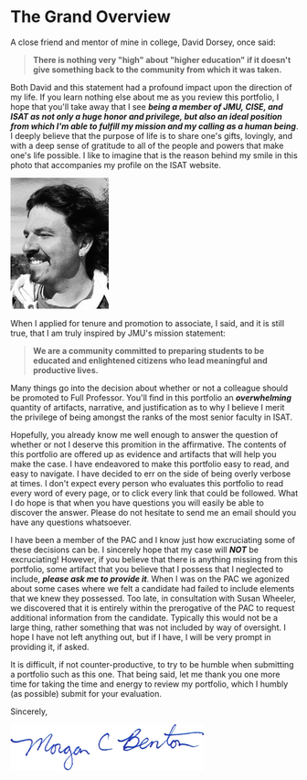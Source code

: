 # The Grand Overview

A close friend and mentor of mine in college, David Dorsey, once said:

> **There is nothing very "high" about "higher education" if it doesn't give something back to the community from which it was taken.**

Both David and this statement had a profound impact upon the direction of my life. If you learn nothing else about me as you review this portfolio, I hope that you'll take away that I see **_being a member of JMU, CISE, and ISAT as not only a huge honor and privilege, but also an ideal position from which I'm able to fulfill my mission and my calling as a human being_**. I deeply believe that the purpose of life is to share one's gifts, lovingly, and with a deep sense of gratitude to all of the people and powers that make one's life possible. I like to imagine that is the reason behind my smile in this photo that accompanies my profile on the ISAT website.

![](/assets/benton.jpg)

When I applied for tenure and promotion to associate, I said, and it is still true, that I am truly inspired by JMU's mission statement:

> **We are a community committed to preparing students to be educated and enlightened citizens who lead meaningful and productive lives.**

Many things go into the decision about whether or not a colleague should be promoted to Full Professor. You'll find in this portfolio an **_overwhelming_** quantity of artifacts, narrative, and justification as to why I believe I merit the privilege of being amongst the ranks of the most senior faculty in ISAT.

Hopefully, you already know me well enough to answer the question of whether or not I deserve this promition in the affirmative. The contents of this portfolio are offered up as evidence and artifacts that will help you make the case. I have endeavored to make this portfolio easy to read, and easy to navigate. I have decided to err on the side of being overly verbose at times. I don't expect every person who evaluates this portfolio to read every word of every page, or to click every link that could be followed. What I do hope is that when you have questions you will easily be able to discover the answer. Please do not hesitate to send me an email should you have any questions whatsoever.

I have been a member of the PAC and I know just how excruciating some of these decisions can be. I sincerely hope that my case will **_NOT_** be excruciating! However, if you believe that there is anything missing from this portfolio, some artifact that you believe that I possess that I neglected to include, **_please ask me to provide it_**. When I was on the PAC we agonized about some cases where we felt a candidate had failed to include elements that we knew they possessed. Too late, in consultation with Susan Wheeler, we discovered that it is entirely within the prerogative of the PAC to request additional information from the candidate. Typically this would not be a large thing, rather something that was not included by way of oversight. I hope I have not left anything out, but if I have, I will be very prompt in providing it, if asked.

It is difficult, if not counter-productive, to try to be humble when submitting a portfolio such as this one. That being said, let me thank you one more time for taking the time and energy to review my portfolio, which I humbly (as possible) submit for your evaluation.

Sincerely,

![](/assets/MorganBenton_Signature.png)